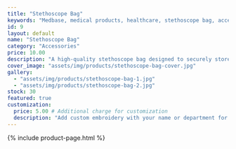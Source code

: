 ```yaml
---
title: "Stethoscope Bag"
keywords: "Medbase, medical products, healthcare, stethoscope bag, accessories"
id: 9
layout: default
name: "Stethoscope Bag"
category: "Accessories"
price: 10.00
description: "A high-quality stethoscope bag designed to securely store and carry your stethoscope and other medical tools. Available with optional custom embroidery for an additional $5."
cover_image: "assets/img/products/stethoscope-bag-cover.jpg"
gallery:
  - "assets/img/products/stethoscope-bag-1.jpg"
  - "assets/img/products/stethoscope-bag-2.jpg"
stock: 30
featured: true
customization: 
  price: 5.00 # Additional charge for customization
  description: "Add custom embroidery with your name or department for an additional $5."
---
```

{% include product-page.html %}
